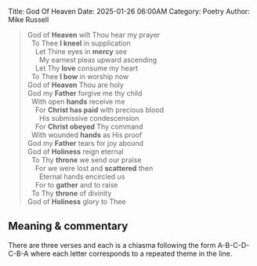 Title: God Of Heaven
Date: 2025-01-26 06:00AM
Category: Poetry
Author: Mike Russell

> God of **Heaven** wilt Thou hear my prayer<br>
&nbsp;&nbsp;To Thee **I kneel** in supplication<br>
&nbsp;&nbsp;&nbsp;&nbsp;Let Thine eyes in **mercy** see<br>
&nbsp;&nbsp;&nbsp;&nbsp;&nbsp;&nbsp;My earnest pleas upward ascending<br>
&nbsp;&nbsp;&nbsp;&nbsp;Let Thy **love** consume my heart<br>
&nbsp;&nbsp;To Thee **I bow** in worship now<br>
God of **Heaven** Thou are holy<br>
God my **Father** forgive me thy child<br>
&nbsp;&nbsp;With open **hands** receive me<br>
&nbsp;&nbsp;&nbsp;&nbsp;For **Christ has paid** with precious blood<br>
&nbsp;&nbsp;&nbsp;&nbsp;&nbsp;&nbsp;His submissive condescension<br>
&nbsp;&nbsp;&nbsp;&nbsp;For **Christ obeyed** Thy command<br>
&nbsp;&nbsp;With wounded **hands** as His proof<br>
God my **Father** tears for joy abound<br>
God of **Holiness** reign eternal<br>
&nbsp;&nbsp;To Thy **throne** we send our praise<br>
&nbsp;&nbsp;&nbsp;&nbsp;For we were lost and **scattered** then<br>
&nbsp;&nbsp;&nbsp;&nbsp;&nbsp;&nbsp;Eternal hands encircled us<br>
&nbsp;&nbsp;&nbsp;&nbsp;For to **gather** and to raise<br>
&nbsp;&nbsp;To Thy **throne** of divinity<br>
God of **Holiness** glory to Thee

## Meaning & commentary

There are three verses and each is a chiasma following the form A-B-C-D-C-B-A where each letter corresponds to a repeated theme in the line.
